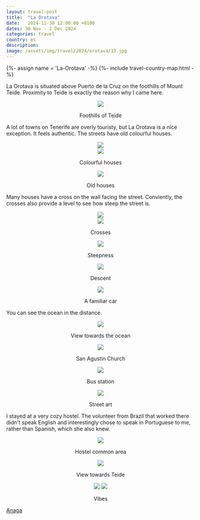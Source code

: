 ```yaml
---
layout: travel-post
title:  "La Orotava"
date:   2024-11-30 12:00:00 +0100
dates: 30 Nov - 2 Dec 2024
categories: travel
country: es
description: 
image: /assets/img/travel/2024/orotava/13.jpg
---
```


{%- assign name = 'La-Orotava' -%}
{%- include travel-country-map.html -%}

La Orotava is situated above Puerto de la Cruz on the foothills of Mount Teide. Proximity to Teide is exactly the reason why I came here.
<center>
    <img src="/assets/img/travel/2024/orotava/17.jpg" />
    <p class="image-label">Foothills of Teide</p>
</center>

A lot of towns on Tenerife are overly touristy, but La Orotava is a nice exception. It feels authentic. The streets have old colourful houses.
<center>
    <img src="/assets/img/travel/2024/orotava/1.jpg" />
    <div class="image-margin"></div>
</center>

<center>
    <img src="/assets/img/travel/2024/orotava/2.jpg" />
    <p class="image-label">Colourful houses</p>
</center>

<center>
    <img src="/assets/img/travel/2024/orotava/3.jpg" />
    <p class="image-label">Old houses</p>
</center>

Many houses have a cross on the wall facing the street. Conviently, the crosses also provide a level to see how steep the street is.
<center>
    <img src="/assets/img/travel/2024/orotava/4.jpg" />
    <div class="image-margin"></div>
</center>

<center>
    <img src="/assets/img/travel/2024/orotava/5.jpg" />
    <p class="image-label">Crosses</p>
</center>

<center>
    <img src="/assets/img/travel/2024/orotava/6.jpg" />
    <p class="image-label">Steepness</p>
</center>

<center>
    <img src="/assets/img/travel/2024/orotava/9.jpg" />
    <p class="image-label">Descent</p>
</center>

<center>
    <img src="/assets/img/travel/2024/orotava/10.jpg" />
    <p class="image-label">A familiar car</p>
</center>

You can see the ocean in the distance.
<center>
    <img src="/assets/img/travel/2024/orotava/11.jpg" />
    <p class="image-label">View towards the ocean</p>
</center>

<center>
    <img src="/assets/img/travel/2024/orotava/12.jpg" />
    <p class="image-label">San Agustin Church</p>
</center>

<center>
    <img src="/assets/img/travel/2024/orotava/19.jpg" />
    <p class="image-label">Bus station</p>
</center>

<center>
    <img src="/assets/img/travel/2024/orotava/18.jpg" />
    <p class="image-label">Street art</p>
</center>

I stayed at a very cozy hostel. The volunteer from Brazil that worked there didn't speak English and interestingly chose to speak in Portuguese to me, rather than Spanish, which she also knew.
<center>
    <img src="/assets/img/travel/2024/orotava/14.jpg" />
    <p class="image-label">Hostel common area</p>
</center>

<center>
    <img src="/assets/img/travel/2024/orotava/13.jpg" />
    <p class="image-label">View towards Teide</p>
</center>

<center>
    <div class="side-by-side">
        <img src="/assets/img/travel/2024/orotava/16.jpg" />
        <img src="/assets/img/travel/2024/orotava/15.jpg" />
    </div>
    <p class="image-label">Vibes</p>
</center>

<a class="prev" href="/travel/2024/anaga">
    Anaga
</a>


